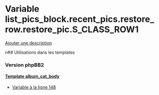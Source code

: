 # Variable list_pics_block.recent_pics.restore_row.restore_pic.S_CLASS_ROW1
[Ajouter une description](https://fa-tvars.appspot.com/list_pics_block.recent_pics.restore_row.restore_pic.S_CLASS_ROW1)

n## Utilisations dans les templates

### Version phpBB2

#### [Template album_cat_body](subsilver/album_cat_body.md)
* [Variable à la ligne 148](../subsilver/album_cat_body.tpl#L148)